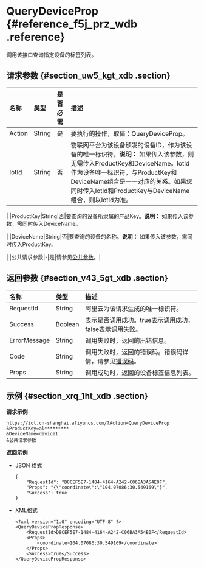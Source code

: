 # QueryDeviceProp {#reference_f5j_prz_wdb .reference}

调用该接口查询指定设备的标签列表。

## 请求参数 {#section_uw5_kgt_xdb .section}

|名称|类型|是否必需|描述|
|:-|:-|:---|:-|
|Action|String|是|要执行的操作，取值：QueryDeviceProp。|
|IotId|String|否|物联网平台为该设备颁发的设备ID，作为该设备的唯一标识符。**说明：** 如果传入该参数，则无需传入ProductKey和DeviceName。IotId作为设备唯一标识符，与ProductKey和DeviceName组合是一一对应的关系。如果您同时传入IotId和ProductKey与DeviceName组合，则以IotId为准。

|
|ProductKey|String|否|要查询的设备所隶属的产品Key。**说明：** 如果传入该参数，需同时传入DeviceName。

|
|DeviceName|String|否|要查询的设备的名称。**说明：** 如果传入该参数，需同时传入ProductKey。

|
|公共请求参数|-|是|请参见[公共参数](intl.zh-CN/云端开发指南/云端API参考/公共参数.md#)。|

## 返回参数 {#section_v43_5gt_xdb .section}

|名称|类型|描述|
|:-|:-|:-|
|RequestId|String|阿里云为该请求生成的唯一标识符。|
|Success|Boolean|表示是否调用成功。true表示调用成功，false表示调用失败。|
|ErrorMessage|String|调用失败时，返回的出错信息。|
|Code|String|调用失败时，返回的错误码。错误码详情，请参见[错误码](intl.zh-CN/云端开发指南/云端API参考/错误码.md#)。|
|Props|String|调用成功时，返回的设备标签信息列表。|

## 示例 {#section_xrq_1ht_xdb .section}

**请求示例**

```
https://iot.cn-shanghai.aliyuncs.com/?Action=QueryDeviceProp
&ProductKey=al*********
&DeviceName=device1
&公共请求参数
```

**返回示例**

-   JSON 格式

    ```
    {
    	"RequestId": "D8CEF5E7-1484-4164-A242-C06BA3A54E0F",
    	"Props": "{\"coordinate\":\"104.07086:30.549169\"}",
    	"Success": true
    }
    ```

-   XML格式

    ```
    <?xml version="1.0" encoding="UTF-8" ?>
    <QueryDevicePropResponse>
        <RequestId>D8CEF5E7-1484-4164-A242-C06BA3A54E0F</RequestId>
        <Props>
            <coordinate>104.07086:30.549169</coordinate>
        </Props>
        <Success>true</Success>
    </QueryDevicePropResponse>
    ```


